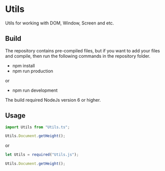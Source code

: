 # Utils
Utils for working with DOM, Window, Screen and etc.

## Build
The repository contains pre-compiled files, but if you want to add your files and compile, then run the following commands in the repository folder.
* npm install
* npm run production

or

* npm run development

The build required NodeJs version 6 or higher.

## Usage

```TypeScript
import Utils from "Utils.ts";

Utils.Document.getHeight();
```

or

```JavaScript
let Utils = required("Utils.js");

Utils.Document.getHeight();
```